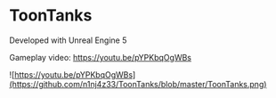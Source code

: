 # ToonTanks

Developed with Unreal Engine 5

Gameplay video: https://youtu.be/pYPKbqOgWBs

![https://youtu.be/pYPKbqOgWBs](https://github.com/n1nj4z33/ToonTanks/blob/master/ToonTanks.png)
